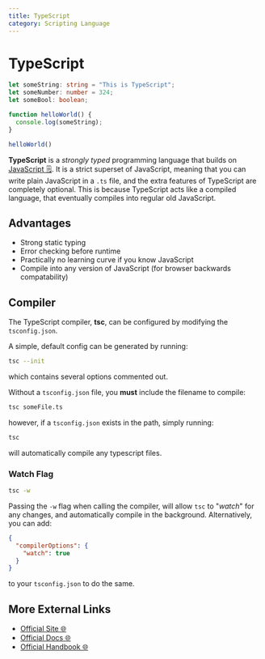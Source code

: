 ```yaml
---
title: TypeScript
category: Scripting Language
---
```


# TypeScript
```typescript
let someString: string = "This is TypeScript";
let someNumber: number = 324;
let someBool: boolean;

function helloWorld() {
  console.log(someString);
}

helloWorld()
```
**TypeScript** is a *strongly typed* programming language that builds 
on [JavaScript 🗒️](/on/javascript). It is a strict superset of JavaScript, 
meaning that you can write plain JavaScript in a `.ts` file, and the extra 
features of TypeScript are completely optional. This is because TypeScript acts 
like a compiled language, that eventually compiles into regular old JavaScript.

## Advantages
- Strong static typing
- Error checking before runtime
- Practically no learning curve if you know JavaScript
- Compile into any version of JavaScript (for browser backwards compatability)

## Compiler
The TypeScript compiler, **tsc**, can be configured by modifying the 
`tsconfig.json`. 

A simple, default config can be generated by running:
```bash
tsc --init
```
which contains several options commented out.

Without a `tsconfig.json` file, you **must** include the filename to compile:
```bash
tsc someFile.ts
```
however, if a `tsconfig.json` exists in the path, simply running:
```bash
tsc
```
will automatically compile any typescript files.

### Watch Flag
```bash
tsc -w
```
Passing the `-w` flag when calling the compiler, will allow `tsc` to "*watch*" 
for any changes, and automatically compile in the background. Alternatively, 
you can add:
```json
{
  "compilerOptions": {
    "watch": true
  }
}
```
to your `tsconfig.json` to do the same.

## More External Links
- [Official Site 🌐](https://www.typescriptlang.org/)
- [Official Docs 🌐](https://www.typescriptlang.org/docs/)
- [Official Handbook 🌐](https://www.typescriptlang.org/docs/handbook/intro.html)
